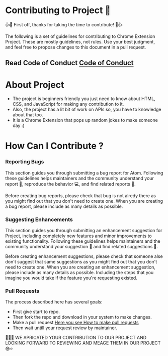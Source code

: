 # Contributing to Project 🤩
👍🎉 First off, thanks for taking the time to contribute! 🎉👍

The following is a set of guidelines for contributing to Chrome Extension Project. These are mostly guidelines, not rules. Use your best judgment, and feel free to propose changes to this document in a pull request.

## Read Code of Conduct [Code of Conduct](https://github.com/Sanju-github002/Chrome-Extension/blob/main/CODE_OF_CONDUCT.md)

# About Project
- The project is beginners friendly you just need to know about HTML, CSS, and JavaScript for making any contribution to it.
- Also, the project has a lit bit of work on APIs so, you have to knowledge about that too.
- It is a Chrome Extension that pops up random jokes to make someone day :)

# How Can I Contribute ?
### Reporting Bugs

This section guides you through submitting a bug report for Atom. Following these guidelines helps maintainers and the community understand your report :pencil:, reproduce the behavior :computer:, and find related reports :mag_right:.

Before creating bug reports, please check that bug is not alredy there as you might find out that you don't need to create one. When you are creating a bug report, please include as many details as possible.

### Suggesting Enhancements

This section guides you through submitting an enhancement suggestion for Project, including completely new features and minor improvements to existing functionality. Following these guidelines helps maintainers and the community understand your suggestion :pencil: and find related suggestions :mag_right:.

Before creating enhancement suggestions, please check that someone alse don't suggest that same suggestions as you might find out that you don't need to create one. When you are creating an enhancement suggestion, please include as many details as possible. Including the steps that you imagine you would take if the feature you're requesting existed.

### Pull Requests

The process described here has several goals:

- First give start to repo.
- Then fork the repo and download in your system to make changes.
- Make a pull request [Here you see How to make pull requests](https://docs.github.com/en/pull-requests/collaborating-with-pull-requests/proposing-changes-to-your-work-with-pull-requests/creating-a-pull-request)
- Then wait untill your request review by maintainer.


✌🏻✨ WE APRICATED YOUR CONTRIBUTION TO OUR PROJECT AND LOOKING FORWARD TO REVIEWING AND MEAGE THEM IN OUR PROJECT 😎⭐
